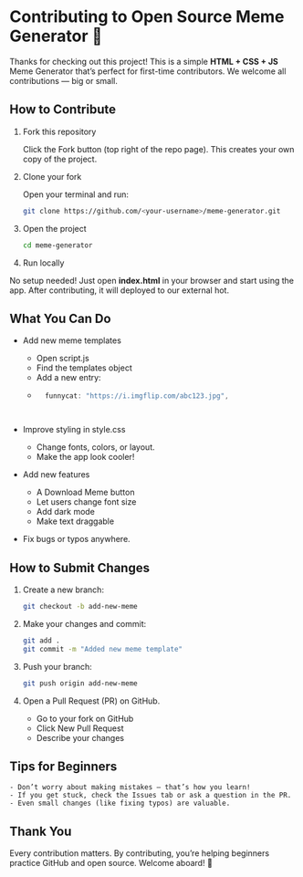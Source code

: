 # Contributing to Open Source Meme Generator 🎉

Thanks for checking out this project!
This is a simple **HTML + CSS + JS** Meme Generator that’s perfect for first-time contributors. 
We welcome all contributions — big or small.

##  How to Contribute
1. Fork this repository

    Click the Fork button (top right of the repo page).
    This creates your own copy of the project.

2. Clone your fork

    Open your terminal and run:

    ```bash
    git clone https://github.com/<your-username>/meme-generator.git
    ```

3. Open the project
    ```bash
    cd meme-generator
    ```

4. Run locally

No setup needed!
Just open **index.html** in your browser and start using the app. After contributing, it will deployed to our external hot.

## What You Can Do

- Add new meme templates

    - Open script.js
    - Find the templates object
    - Add a new entry:
    - ```javascript 
        funnycat: "https://i.imgflip.com/abc123.jpg", 
    ```


- Improve styling in style.css

    - Change fonts, colors, or layout.
    - Make the app look cooler!

- Add new features

    - A Download Meme button
    - Let users change font size
    - Add dark mode
    - Make text draggable

- Fix bugs or typos anywhere.

## How to Submit Changes

1. Create a new branch:

    ```bash
    git checkout -b add-new-meme
    ```


2. Make your changes and commit:

    ```bash
    git add .
    git commit -m "Added new meme template"
    ```


3. Push your branch:

    ```bash
    git push origin add-new-meme
    ```


4. Open a Pull Request (PR) on GitHub.

    - Go to your fork on GitHub
    - Click New Pull Request
    - Describe your changes

## Tips for Beginners

    - Don’t worry about making mistakes — that’s how you learn!
    - If you get stuck, check the Issues tab or ask a question in the PR.
    - Even small changes (like fixing typos) are valuable.

## Thank You

Every contribution matters.
By contributing, you’re helping beginners practice GitHub and open source.
Welcome aboard! 🚀
